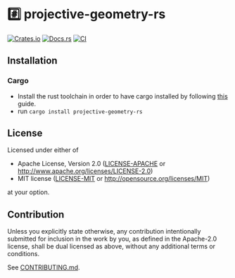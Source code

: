 # #️⃣ projective-geometry-rs

[![Crates.io](https://img.shields.io/crates/v/projective-geometry-rs.svg)](https://crates.io/crates/projective-geometry-rs)
[![Docs.rs](https://docs.rs/projective-geometry-rs/badge.svg)](https://docs.rs/projective-geometry-rs)
[![CI](https://github.com/luk036/projective-geometry-rs/workflows/CI/badge.svg)](https://github.com/luk036/projective-geometry-rs/actions)

## Installation

### Cargo

* Install the rust toolchain in order to have cargo installed by following
  [this](https://www.rust-lang.org/tools/install) guide.
* run `cargo install projective-geometry-rs`

## License

Licensed under either of

 * Apache License, Version 2.0
   ([LICENSE-APACHE](LICENSE-APACHE) or http://www.apache.org/licenses/LICENSE-2.0)
 * MIT license
   ([LICENSE-MIT](LICENSE-MIT) or http://opensource.org/licenses/MIT)

at your option.

## Contribution

Unless you explicitly state otherwise, any contribution intentionally submitted
for inclusion in the work by you, as defined in the Apache-2.0 license, shall be
dual licensed as above, without any additional terms or conditions.

See [CONTRIBUTING.md](CONTRIBUTING.md).
